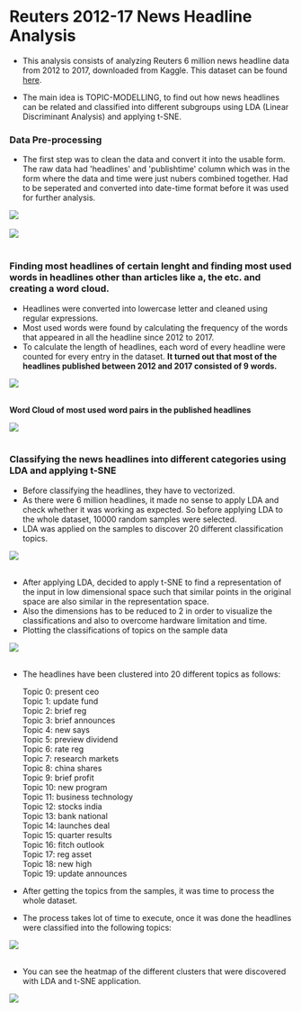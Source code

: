 # Reuters 2012-17 News Headline Analysis

* This analysis consists of analyzing Reuters 6 million news headline data from 2012 to 2017, downloaded from Kaggle. This dataset can be found [here](https://www.kaggle.com/therohk/reuters-news-wire-archive/data).

* The main idea is TOPIC-MODELLING, to find out how news headlines can be related and classified into different subgroups using LDA (Linear Discriminant Analysis) and applying t-SNE.

### Data Pre-processing

* The first step was to clean the data and convert it into the usable form. The raw data had 'headlines' and 'publishtime' column which was in the form where the data and time were just nubers combined together. Had to be seperated and converted into date-time format before it was used for further analysis.

![](images/1.png?raw=true)
<br>
<br>
![](images/2.png?raw=true)
<br>
<br>

### Finding most headlines of certain lenght and finding most used words in headlines other than articles like a, the etc. and creating a word cloud.
* Headlines were converted into lowercase letter and cleaned using regular expressions.
* Most used words were found by calculating the frequency of the words that appeared in all the headline since 2012 to 2017.
* To calculate the length of headlines, each word of every headline were counted for every entry in the dataset.
**It turned out that most of the headlines published between 2012 and 2017 consisted of 9 words.**

![](images/3.png?raw=true)
<br>
<br>

**Word Cloud of most used word pairs in the published headlines**

![](images/4.png?raw=true)
<br>
<br>

### Classifying the news headlines into different categories using LDA and applying t-SNE
* Before classifying the headlines, they have to vectorized. 
* As there were 6 million headlines, it made no sense to apply LDA and check whether it was working as expected. So before applying LDA to the whole dataset, 10000 random samples were selected. 
* LDA was applied on the samples to discover 20 different classification topics.

![](images/5.png?raw=true)
<br>
<br>

* After applying LDA, decided to apply t-SNE to find a representation of the input in low dimensional space such that similar points in the original space are also similar in the representation space.
* Also the dimensions has to be reduced to 2 in order to visualize the classifications and also to overcome hardware limitation and time.
* Plotting the classifications of topics on the sample data

![](images/6.png?raw=true)
<br>
<br>

* The headlines have been clustered into 20 different topics as follows:

    Topic 0:  present ceo <br>
    Topic 1:  update fund <br>
    Topic 2:  brief reg <br>
    Topic 3:  brief announces <br>
    Topic 4:  new says <br>
    Topic 5:  preview dividend <br>
    Topic 6:  rate reg <br>
    Topic 7:  research markets <br>
    Topic 8:  china shares <br>
    Topic 9:  brief profit <br>
    Topic 10:  new program <br>
    Topic 11:  business technology <br>
    Topic 12:  stocks india <br>
    Topic 13:  bank national <br>
    Topic 14:  launches deal <br>
    Topic 15:  quarter results <br>
    Topic 16:  fitch outlook <br>
    Topic 17:  reg asset <br>
    Topic 18:  new high <br>
    Topic 19:  update announces <br>
    
* After getting the topics from the samples, it was time to process the whole dataset. 
* The process takes lot of time to execute, once it was done the headlines were classified into the following topics:

![](images/7.png?raw=true)
<br>
<br>

* You can see the heatmap of the different clusters that were discovered with LDA and t-SNE application.

![](images/8.png?raw=true)
<br>
<br>
